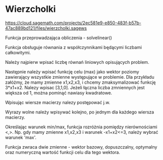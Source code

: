 # Wierzcholki

https://cloud.sagemath.com/projects/2ec581e9-e850-483f-b57b-47ac889bd121/files/wierzcholki.sagews

Funkcja przeprowadzająca obliczenia - solvelinear()

Funkcja obsługuje równania z współczynnikami będącymi liczbami całkowitymi.

Należy najpierw wpisać liczbę równań liniowych opisujących problem.

Następnie należy wpisać funkcję celu (max) jako wektor poziomy zawierający wszystkie zmienne występujące w problemie. Dla przykładu załóżmy, że mamy zmienne x1,x2,x3, i chcemy zmaksymalizować funkcję 3*x1+x2. Nalezy wpisac [3,1,0]. Jeżeli łączna liczba zmniennych jest większa od 1, można pominąć nawiasy kwadratowe.

Wpisując wiersze macierzy nalezy postępować j.w.

Wyrazy wolne należy wpisywać kolejno, po jednym dla każdego wiersza macierzy.

Określając warunek min/max, funkcja rozróżnia pomiędzy nierównościami <,>. Np. gdy mamy zmienne x1,x2,x3 i warunek -x1+x2<=3, należy wybrać warunek 'max'.

Funkcja zwraca dwie zmienne - wektor bazowy, dopuszczalny, optymalny oraz numeryczną wartość funkcji celu dla tego wektora.
